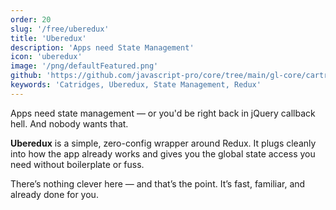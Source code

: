 ```yaml
---
order: 20
slug: '/free/uberedux'
title: 'Uberedux'
description: 'Apps need State Management'
icon: 'uberedux'
image: '/png/defaultFeatured.png'
github: 'https://github.com/javascript-pro/core/tree/main/gl-core/cartridges/Uberedux'
keywords: 'Catridges, Uberedux, State Management, Redux'
---
```

Apps need state management — or you'd be right back in jQuery callback hell. And nobody wants that.

**Uberedux** is a simple, zero-config wrapper around Redux. It plugs cleanly into how the app already works and gives you the global state access you need without boilerplate or fuss.

There’s nothing clever here — and that’s the point. It’s fast, familiar, and already done for you.
